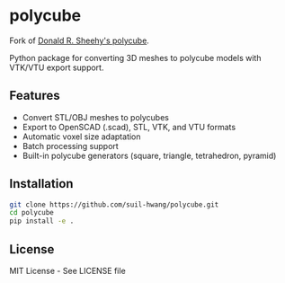 # polycube

Fork of [Donald R. Sheehy's polycube](https://github.com/donsheehy/polycube).

Python package for converting 3D meshes to polycube models with VTK/VTU export support.

## Features

- Convert STL/OBJ meshes to polycubes
- Export to OpenSCAD (.scad), STL, VTK, and VTU formats
- Automatic voxel size adaptation
- Batch processing support
- Built-in polycube generators (square, triangle, tetrahedron, pyramid)

## Installation

```bash
git clone https://github.com/suil-hwang/polycube.git
cd polycube
pip install -e .
```

## License

MIT License - See LICENSE file
